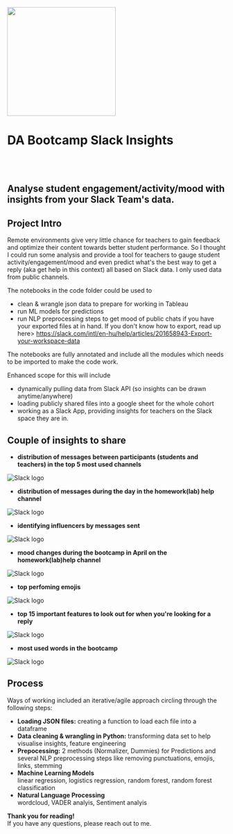 <img src="https://github.com/lillaszulyovszky/ironhack-final-project/blob/main/presentation/slack.png" width="250" height="250">

# DA Bootcamp Slack Insights 
<br/><br/>
## Analyse student engagement/activity/mood with insights from your Slack Team's data.

## Project Intro
Remote environments give very little chance for teachers to gain feedback and optimize their content towards better student performance. So I thought I could run some analysis and provide a tool for teachers to gauge student activity/engagement/mood and even predict what's the best way to get a reply (aka get help in this context) all based on Slack data. I only used data from public channels.

The notebooks in the code folder could be used to 
- clean & wrangle json data to prepare for working in Tableau
- run ML models for predictions
- run NLP preprocessing steps to get mood of public chats
if you have your exported files at in hand. If you don't know how to export, read up here> https://slack.com/intl/en-hu/help/articles/201658943-Export-your-workspace-data

The notebooks are fully annotated and include all the modules which needs to be imported to make the code work.

Enhanced scope for this will include 
- dynamically pulling data from Slack API (so insights can be drawn anytime/anywhere)
- loading publicly shared files into a google sheet for the whole cohort
- working as a Slack App, providing insights for teachers on the Slack space they are in.

## Couple of insights to share
- **distribution of messages between participants (students and teachers) in the top 5 most used channels**

![Slack logo](https://github.com/lillaszulyovszky/ironhack-final-project/blob/main/presentation/participant_activity.png)

- **distribution of messages during the day in the homework(lab) help channel**

![Slack logo](https://github.com/lillaszulyovszky/ironhack-final-project/blob/main/presentation/labhelp_activity.png?raw=true)

- **identifying influencers by messages sent**

![Slack logo](https://github.com/lillaszulyovszky/ironhack-final-project/blob/main/presentation/student_activity.png?raw=true)

- **mood changes during the bootcamp in April on the homework(lab)help channel**

![Slack logo](https://github.com/lillaszulyovszky/ironhack-final-project/blob/main/presentation/labhelp_positivity.png)

- **top perfoming emojis**

![Slack logo](https://github.com/lillaszulyovszky/ironhack-final-project/blob/main/presentation/reactions.png?raw=true)

- **top 15 important features to look out for when you're looking for a reply**

![Slack logo](https://github.com/lillaszulyovszky/ironhack-final-project/blob/main/presentation/top15_features.png?raw=true)

- **most used words in the bootcamp**

![Slack logo](https://github.com/lillaszulyovszky/ironhack-final-project/blob/main/presentation/wordcloud.png?raw=true)


## Process
Ways of working included an iterative/agile approach circling through the following steps:

- **Loading JSON files:** creating a function to load each file into a dataframe<br/>
- **Data cleaning & wrangling in Python:** transforming data set to help visualise insights, feature engineering<br/>
- **Prepocessing:** 2 methods (Normalizer, Dummies) for Predictions and several NLP preprocessing steps like removing punctuations, emojis, links, stemming<br/>
- **Machine Learning Models**<br/>
linear regression, logistics regression, random forest, random forest classification
- **Natural Language Processing**<br/>
wordcloud, VADER analyis, Sentiment analyis <br/>

**Thank you for reading!** <br/>
If you have any questions, please reach out to me.<br/><br/>
